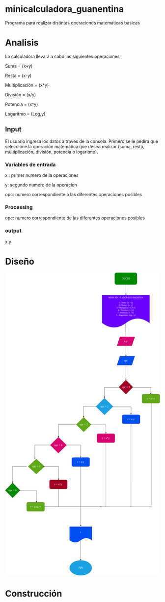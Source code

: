 # minicalculadora_guanentina

Programa para realizar distintas operaciones matematicas basicas

# Analisis 
La calculadora llevará a cabo las siguientes operaciones:

Suma = (x+y)

Resta = (x-y)

Multiplicación = (x*y)

División = (x/y)

Potencia = (x^y)

Logaritmo = (Log,y)


## Input

El usuario ingresa los datos a través de la consola. Primero se le pedirá que seleccione la operación matemática que desea realizar (suma, resta, multiplicación, división, potencia o logaritmo).

### Variables de entrada

x : primer numero de la operaciones

y: segundo numero de la operacion

opc: numero correspondiente a las diferentes operaciones posibles

### Processing

opc: numero correspondiente de las diferentes operaciones posibles

### output
x,y

# Diseño

![diagrama de flujos](diagrama.png)

# Construcción
